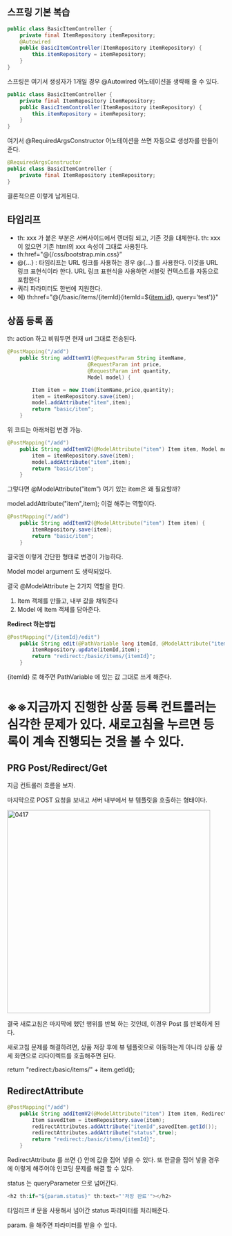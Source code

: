## 스프링 기본 복습

```java
public class BasicItemController {
    private final ItemRepository itemRepository;
    @Autowired
    public BasicItemController(ItemRepository itemRepository) {
        this.itemRepository = itemRepository;
    }
}
```

스프링은 여기서 생성자가 1개일 경우 @Autowired 어노테이션을 생략해 줄 수 있다.

```java
public class BasicItemController {
    private final ItemRepository itemRepository;
    public BasicItemController(ItemRepository itemRepository) {
        this.itemRepository = itemRepository;
    }
}
```

여기서 @RequiredArgsConstructor 어노테이션을 쓰면 자동으로 생성자를 만들어 준다.

```java
@RequiredArgsConstructor
public class BasicItemController {
    private final ItemRepository itemRepository;
}
```

결론적으론 이렇게 남게된다.

## 타임리프

- th: xxx 가 붙은 부분은 서버사이드에서 렌더링 되고, 기존 것을 대체한다. th: xxx 이 없으면 기존 html의 xxx 속성이 그대로 사용된다.
- th:href="@{/css/bootstrap.min.css}”
- @{...} : 타임리프는 URL 링크를 사용하는 경우 @{...} 를 사용한다. 이것을 URL 링크 표현식이라 한다.
URL 링크 표현식을 사용하면 서블릿 컨텍스트를 자동으로 포함한다
- 쿼리 파라미터도 한번에 지원한다.
- 예) th:href="@{/basic/items/{itemId}(itemId=${[item.id](http://item.id/)}, query='test')}"
    
    

## 상품 등록 폼

th: action 하고 비워두면 현재 url 그대로 전송된다.

```java
@PostMapping("/add")
    public String addItemV1(@RequestParam String itemName,
                          @RequestParam int price,
                          @RequestParam int quantity,
                          Model model) {

        Item item = new Item(itemName,price,quantity);
        item = itemRepository.save(item);
        model.addAttribute("item",item);
        return "basic/item";
    }
```

위 코드는 아래처럼 변경 가능.

```java
@PostMapping("/add")
    public String addItemV2(@ModelAttribute("item") Item item, Model model) {
        item = itemRepository.save(item);
        model.addAttribute("item",item);
        return "basic/item";
    }
```

그렇다면 @ModelAttribute(”item”) 여기 있는 item은 왜 필요할까?

model.addAttribute("item",item); 이걸 해주는 역할이다.

```java
@PostMapping("/add")
    public String addItemV2(@ModelAttribute("item") Item item) {
        itemRepository.save(item);
        return "basic/item";
    }
```

결국엔 이렇게 간단한 형태로 변경이 가능하다.

Model model argument 도 생략되었다. 

결국 @ModelAttribute 는 2가지 역할을 한다.

1. Item 객체를 만들고, 내부 값을 채워준다
2. Model 에 Item 객체를 담아준다.

**Redirect 하는방법**

```java
@PostMapping("/{itemId}/edit")
    public String edit(@PathVariable long itemId, @ModelAttribute("item") Item item) {
        itemRepository.update(itemId,item);
        return "redirect:/basic/items/{itemId}";
    }
```

{itemId} 로 해주면 PathVariable 에 있는 값 그대로 쓰게 해준다.

# ※※지금까지 진행한 상품 등록 컨트롤러는 심각한 문제가 있다. 새로고침을 누르면 등록이 계속 진행되는 것을 볼 수 있다.

## PRG Post/Redirect/Get

지금 컨트롤러 흐름을 보자.

마지막으로 POST 요청을 보내고 서버 내부에서 뷰 템플릿을 호출하는 형태이다.

<img width="470" alt="0417" src="https://user-images.githubusercontent.com/108070719/232489690-c23f264b-897e-4838-9d36-c42c18380578.PNG">

결국 새로고침은 마지막에 했던 행위를 반복 하는 것인데, 이경우 Post 를 반복하게 된다.

새로고침 문제를 해결하려면, 상품 저장 후에 뷰 템플릿으로 이동하는게 아니라 상품 상세 화면으로 리다이렉트를 호출해주면 된다.

return "redirect:/basic/items/" + item.getId();

## RedirectAttribute

```java
@PostMapping("/add")
    public String addItemV2(@ModelAttribute("item") Item item, RedirectAttributes redirectAttributes) {
        Item savedItem = itemRepository.save(item);
        redirectAttributes.addAttribute("itemId",savedItem.getId());
        redirectAttributes.addAttribute("status",true);
        return "redirect:/basic/items/{itemId}";
    }
```

RedirectAttribute 를 쓰면 {} 안에 값을 집어 넣을 수 있다. 또 한글을 집어 넣을 경우에 이렇게 해주어야 인코딩 문제를 해결 할 수 있다.

status 는 queryParameter 으로 넘어간다.

```java
<h2 th:if="${param.status}" th:text="'저장 완료'"></h2>
```

타임리프 if 문을 사용해서 넘어간 status 파라미터를 처리해준다.

param. 을 해주면 파라미터를 받을 수 있다.
